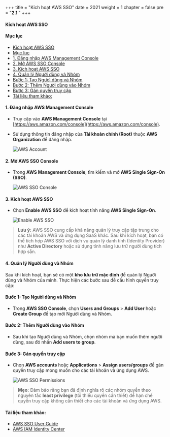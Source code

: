 +++
title = "Kích hoạt AWS SSO"
date = 2021
weight = 1
chapter = false
pre = "<b>2.1 </b>"
+++

#### Kích hoạt AWS SSO

#### Mục lục
- [Kích hoạt AWS SSO](#kích-hoạt-aws-sso)
- [Mục lục](#mục-lục)
- [1. Đăng nhập AWS Management Console](#1-đăng-nhập-aws-management-console)
- [2. Mở AWS SSO Console](#2-mở-aws-sso-console)
- [3. Kích hoạt AWS SSO](#3-kích-hoạt-aws-sso)
- [4. Quản lý Người dùng và Nhóm](#4-quản-lý-người-dùng-và-nhóm)
- [Bước 1: Tạo Người dùng và Nhóm](#bước-1-tạo-người-dùng-và-nhóm)
- [Bước 2: Thêm Người dùng vào Nhóm](#bước-2-thêm-người-dùng-vào-nhóm)
- [Bước 3: Gán quyền truy cập](#bước-3-gán-quyền-truy-cập)
- [Tài liệu tham khảo:](#tài-liệu-tham-khảo)

<a name="1-đăng-nhập-aws-management-console"></a>
#### 1. Đăng nhập AWS Management Console
- Truy cập vào **AWS Management Console** tại [https://aws.amazon.com/console](https://aws.amazon.com/console).
- Sử dụng thông tin đăng nhập của **Tài khoản chính (Root)** thuộc **AWS Organization** để đăng nhập.

    ![AWS Account](/images/2/0001.png?featherlight=false&width=90pc)

<a name="2-mở-aws-sso-console"></a>
#### 2. Mở AWS SSO Console
- Trong **AWS Management Console**, tìm kiếm và mở **AWS Single Sign-On (SSO)**.

    ![AWS SSO Console](/images/2/0002.png?featherlight=false&width=90pc)

<a name="3-kích-hoạt-aws-sso"></a>
#### 3. Kích hoạt AWS SSO
- Chọn **Enable AWS SSO** để kích hoạt tính năng **AWS Single Sign-On**.

    ![Enable AWS SSO](/images/2/0002.png?featherlight=false&width=90pc)

> **Lưu ý:** AWS SSO cung cấp khả năng quản lý truy cập tập trung cho các tài khoản AWS và ứng dụng SaaS khác. Sau khi kích hoạt, bạn có thể tích hợp AWS SSO với dịch vụ quản lý danh tính (Identity Provider) như **Active Directory** hoặc sử dụng tính năng lưu trữ người dùng tích hợp sẵn.

<a name="4-quản-lý-người-dùng-và-nhóm"></a>
#### 4. Quản lý Người dùng và Nhóm
Sau khi kích hoạt, bạn sẽ có một **kho lưu trữ mặc định** để quản lý Người dùng và Nhóm của mình. Thực hiện các bước sau để cấu hình quyền truy cập:

#### Bước 1: Tạo Người dùng và Nhóm
- Trong **AWS SSO Console**, chọn **Users and Groups** > **Add User** hoặc **Create Group** để tạo mới Người dùng và Nhóm.

#### Bước 2: Thêm Người dùng vào Nhóm
- Sau khi tạo Người dùng và Nhóm, chọn nhóm mà bạn muốn thêm người dùng, sau đó nhấn **Add users to group**.

#### Bước 3: Gán quyền truy cập
- Chọn **AWS accounts** hoặc **Applications** > **Assign users/groups** để gán quyền truy cập mong muốn cho các tài khoản và ứng dụng AWS.

    ![AWS SSO Permissions](/images/2/0003.png?featherlight=false&width=90pc)

> **Mẹo:** Đảm bảo rằng bạn đã định nghĩa rõ các nhóm quyền theo nguyên tắc **least privilege** (tối thiểu quyền cần thiết) để hạn chế quyền truy cập không cần thiết cho các tài khoản và ứng dụng AWS.

<a name="tài-liệu-tham-khảo"></a>
#### Tài liệu tham khảo:
- [AWS SSO User Guide](https://docs.aws.amazon.com/singlesignon/latest/userguide/what-is.html)
- [AWS IAM Identity Center](https://aws.amazon.com/iam/identity-center/)
